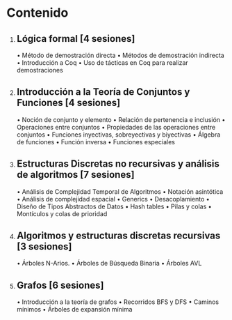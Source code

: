 # Contenido

1. ## Lógica formal [4 sesiones] 

    • Método de demostración directa 
    • Métodos de demostración indirecta 
    • Introducción a Coq 
    • Uso de tácticas en Coq para realizar demostraciones 

2. ## Introducción a la Teoría de Conjuntos y Funciones [4 sesiones] 

    • Noción de conjunto y elemento 
    • Relación de pertenencia e inclusión 
    • Operaciones entre conjuntos 
    • Propiedades de las operaciones entre conjuntos 
    • Funciones inyectivas, sobreyectivas y biyectivas 
    • Álgebra de funciones 
    • Función inversa 
    • Funciones especiales 

3. ## Estructuras Discretas no recursivas y análisis de algoritmos [7 sesiones] 

    • Análisis de Complejidad Temporal de Algoritmos 
    • Notación asintótica 
    • Análisis de complejidad espacial 
    • Generics 
    • Desacoplamiento 
    • Diseño de Tipos Abstractos de Datos 
    • Hash tables 
    • Pilas y colas 
    • Montículos y colas de prioridad 

4. ## Algoritmos y estructuras discretas recursivas [3 sesiones] 

    • Árboles N-Arios. 
    • Árboles de Búsqueda Binaria 
    • Árboles AVL 


5. ## Grafos [6 sesiones] 

    • Introducción a la teoría de grafos 
    • Recorridos BFS y DFS 
    • Caminos mínimos 
    • Árboles de expansión mínima 
